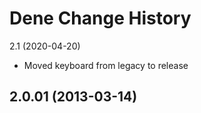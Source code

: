Dene Change History
====================

2.1 (2020-04-20)
* Moved keyboard from legacy to release

2.0.01 (2013-03-14)
----------------
